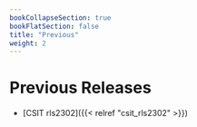 ```yaml
---
bookCollapseSection: true
bookFlatSection: false
title: "Previous"
weight: 2
---
```


# Previous Releases

- [CSIT rls2302]({{< relref "csit_rls2302" >}})

